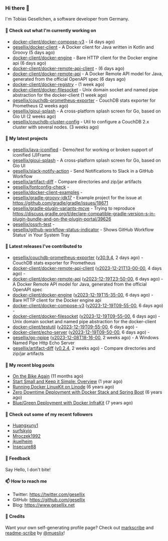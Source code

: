 ### Hi there 👋

I'm Tobias Gesellchen, a software developer from Germany.

#### 👷 Check out what I'm currently working on

- [docker-client/docker-compose-v3](https://github.com/docker-client/docker-compose-v3) -  (4 days ago)
- [gesellix/docker-client](https://github.com/gesellix/docker-client) - A Docker client for Java written in Kotlin and Groovy (5 days ago)
- [docker-client/docker-engine](https://github.com/docker-client/docker-engine) - Bare HTTP client for the Docker engine api (6 days ago)
- [docker-client/docker-remote-api-client](https://github.com/docker-client/docker-remote-api-client) -  (6 days ago)
- [docker-client/docker-remote-api](https://github.com/docker-client/docker-remote-api) - A Docker Remote API model for Java, generated from the official OpenAPI spec (6 days ago)
- [docker-client/docker-registry](https://github.com/docker-client/docker-registry) -  (1 week ago)
- [docker-client/docker-filesocket](https://github.com/docker-client/docker-filesocket) - Unix domain socket and named pipe abstraction for the docker-client (1 week ago)
- [gesellix/couchdb-prometheus-exporter](https://github.com/gesellix/couchdb-prometheus-exporter) - CouchDB stats exporter for Prometheus (2 weeks ago)
- [gesellix/gioui-splash](https://github.com/gesellix/gioui-splash) - A cross-platform splash screen for Go, based on Gio UI (2 weeks ago)
- [gesellix/couchdb-cluster-config](https://github.com/gesellix/couchdb-cluster-config) - Util to configure a CouchDB 2.x cluster with several nodes. (3 weeks ago)

#### 🌱 My latest projects

- [gesellix/java-iconified](https://github.com/gesellix/java-iconified) - Demo/test for working or broken support of iconified (J)Frame
- [gesellix/gioui-splash](https://github.com/gesellix/gioui-splash) - A cross-platform splash screen for Go, based on Gio UI
- [gesellix/slack-notify-action](https://github.com/gesellix/slack-notify-action) - Send Notifications to Slack in a GitHub Workflow
- [gesellix/artifact-diff](https://github.com/gesellix/artifact-diff) - Compare directories and zip/jar artifacts
- [gesellix/fontconfig-check](https://github.com/gesellix/fontconfig-check) - 
- [gesellix/docker-client-examples](https://github.com/gesellix/docker-client-examples) - 
- [gesellix/gradle-groovy-jdk17](https://github.com/gesellix/gradle-groovy-jdk17) - Example project for the issue at https://github.com/gradle/gradle/issues/18671
- [gesellix/gradle-plugin-variants-mcve](https://github.com/gesellix/gradle-plugin-variants-mcve) - Trying to reproduce https://discuss.gradle.org/t/declare-compatible-gradle-version-s-in-plugin-bundle-and-on-the-plugin-portal/39626
- [gesellix/ossrh-test](https://github.com/gesellix/ossrh-test) - 
- [gesellix/github-workflow-status-indicator](https://github.com/gesellix/github-workflow-status-indicator) - Shows GitHub Workflow Status&#39; in Your System Tray

#### 🔭 Latest releases I've contributed to

- [gesellix/couchdb-prometheus-exporter](https://github.com/gesellix/couchdb-prometheus-exporter) ([v30.9.4](https://github.com/gesellix/couchdb-prometheus-exporter/releases/tag/v30.9.4), 2 days ago) - CouchDB stats exporter for Prometheus
- [docker-client/docker-remote-api-client](https://github.com/docker-client/docker-remote-api-client) ([v2023-12-21T13-00-00](https://github.com/docker-client/docker-remote-api-client/releases/tag/v2023-12-21T13-00-00), 4 days ago) - 
- [docker-client/docker-remote-api](https://github.com/docker-client/docker-remote-api) ([v2023-12-19T23-50-00](https://github.com/docker-client/docker-remote-api/releases/tag/v2023-12-19T23-50-00), 6 days ago) - A Docker Remote API model for Java, generated from the official OpenAPI spec
- [docker-client/docker-engine](https://github.com/docker-client/docker-engine) ([v2023-12-19T15-35-00](https://github.com/docker-client/docker-engine/releases/tag/v2023-12-19T15-35-00), 6 days ago) - Bare HTTP client for the Docker engine api
- [docker-client/docker-compose-v3](https://github.com/docker-client/docker-compose-v3) ([v2023-12-19T09-55-00](https://github.com/docker-client/docker-compose-v3/releases/tag/v2023-12-19T09-55-00), 6 days ago) - 
- [docker-client/docker-filesocket](https://github.com/docker-client/docker-filesocket) ([v2023-12-19T09-55-00](https://github.com/docker-client/docker-filesocket/releases/tag/v2023-12-19T09-55-00), 6 days ago) - Unix domain socket and named pipe abstraction for the docker-client
- [docker-client/testutil](https://github.com/docker-client/testutil) ([v2023-12-19T09-55-00](https://github.com/docker-client/testutil/releases/tag/v2023-12-19T09-55-00), 6 days ago) - 
- [docker-client/echo-server](https://github.com/docker-client/echo-server) ([v2023-12-19T09-50-00](https://github.com/docker-client/echo-server/releases/tag/v2023-12-19T09-50-00), 6 days ago) - 
- [gesellix/go-npipe](https://github.com/gesellix/go-npipe) ([v2023-12-08T18-16-00](https://github.com/gesellix/go-npipe/releases/tag/v2023-12-08T18-16-00), 2 weeks ago) - A Windows Named Pipe Http Echo Server
- [gesellix/artifact-diff](https://github.com/gesellix/artifact-diff) ([v0.2.4](https://github.com/gesellix/artifact-diff/releases/tag/v0.2.4), 2 weeks ago) - Compare directories and zip/jar artifacts

#### 📜 My recent blog posts

- [On the Bike Again](https://www.gesellix.net/post/on-the-bike-again/) (11 months ago)
- [Start Small and Keep it Simple: Overview](https://www.gesellix.net/post/start-small-keep-it-simple-overview/) (1 year ago)
- [Running Docker LinuxKit on Linode](https://www.gesellix.net/post/running-docker-linuxkit-on-linode/) (6 years ago)
- [Zero Downtime Deployment with Docker Stack and Spring Boot](https://www.gesellix.net/post/zero-downtime-deployment-with-docker-stack-and-spring-boot/) (6 years ago)
- [Blue/Green Deployment with Docker InfraKit](https://www.gesellix.net/post/blue-green-deployment-with-docker-infrakit/) (7 years ago)



#### 👯 Check out some of my recent followers

- [Huangxuny1](https://github.com/Huangxuny1)
- [surfskyio](https://github.com/surfskyio)
- [Mroczek1992](https://github.com/Mroczek1992)
- [jkuelheim](https://github.com/jkuelheim)
- [Insecure88](https://github.com/Insecure88)

#### 💬 Feedback

Say Hello, I don't bite!

#### 📫 How to reach me

- Twitter: https://twitter.com/gesellix
- GitHub: https://github.com/gesellix
- Blog: https://www.gesellix.net

#### 🙇 Credits

Want your own self-generating profile page? Check out [markscribe](https://github.com/muesli/markscribe)
and [readme-scribe](https://github.com/muesli/readme-scribe) by [@mueslix](https://twitter.com/mueslix)!
